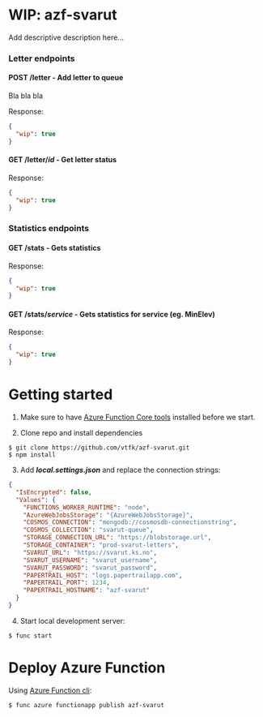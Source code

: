 # WIP: azf-svarut
Add descriptive description here...

### Letter endpoints
#### POST /letter -  Add letter to queue
Bla bla bla

Response:
```json
{
  "wip": true
}
```

#### GET /letter/***id*** - Get letter status
Response:
```json
{
  "wip": true
}
```

### Statistics endpoints
#### GET /stats - Gets statistics
Response:
```json
{
  "wip": true
}
```

#### GET /stats/***service*** - Gets statistics for service (eg. MinElev)
Response: 
```json
{
  "wip": true
}
```

# Getting started

1. Make sure to have [Azure Function Core tools](https://www.npmjs.com/package/azure-functions-core-tools) installed before we start.

2. Clone repo and install dependencies
```
$ git clone https://github.com/vtfk/azf-svarut.git
$ npm install
```

3. Add ***local.settings.json*** and replace the connection strings:
```json
{
  "IsEncrypted": false,
  "Values": {
    "FUNCTIONS_WORKER_RUNTIME": "node",
    "AzureWebJobsStorage": "{AzureWebJobsStorage}",
    "COSMOS_CONNECTION": "mongodb://cosmosdb-connectionstring",
    "COSMOS_COLLECTION": "svarut-queue",
    "STORAGE_CONNECTION_URL": "https://blobstorage.url",
    "STORAGE_CONTAINER": "prod-svarut-letters",
    "SVARUT_URL": "https://svarut.ks.no",
    "SVARUT_USERNAME": "svarut_username",
    "SVARUT_PASSWORD": "svarut_password",
    "PAPERTRAIL_HOST": "logs.papertrailapp.com",
    "PAPERTRAIL_PORT": 1234,
    "PAPERTRAIL_HOSTNAME": "azf-svarut"
  }
}
```

4. Start local development server:
```
$ func start
```

# Deploy Azure Function

Using [Azure Function cli](https://www.npmjs.com/package/azure-functions-core-tools):
```
$ func azure functionapp publish azf-svarut
```